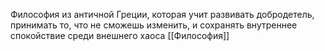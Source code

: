 Философия из античной Греции, которая учит развивать добродетель, принимать то, что не сможешь изменить, и сохранять внутреннее спокойствие среди внешнего хаоса
[[Философия]]